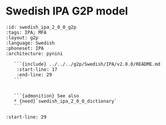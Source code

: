 
# Swedish IPA G2P model

``````{g2p} Swedish IPA G2P model
:id: swedish_ipa_2_0_0_g2p
:tags: IPA; MFA
:layout: g2p
:language: Swedish
:phoneset: IPA
:architecture: pynini

   ```{include} ../../../g2p/Swedish/IPA/v2.0.0/README.md
    :start-line: 17
    :end-line: 29
   ```


   ```{admonition} See also
   * {need}`swedish_ipa_2_0_0_dictionary`
   ```
``````

```{include} ../../../g2p/Swedish/IPA/v2.0.0/README.md
:start-line: 29
```
